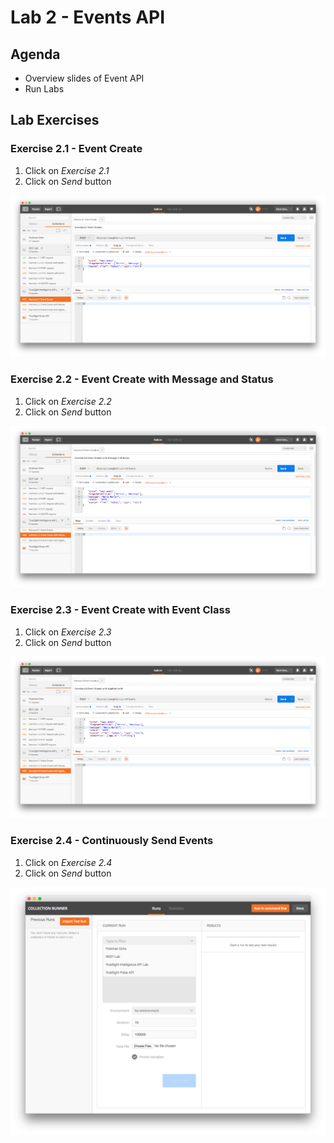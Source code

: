 Lab 2 - Events API
==================

Agenda
------
- Overview slides of Event API
- Run Labs

Lab Exercises
-------------

### Exercise 2.1 - Event Create

1. Click on _Exercise 2.1_
2. Click on _Send_ button

![Exercise 2.1](img/ex-2.1.png)

### Exercise 2.2 - Event Create with Message and Status

1. Click on _Exercise 2.2_
2. Click on _Send_ button

![Exercise 2.2](img/ex-2.2.png)

### Exercise 2.3 - Event Create with Event Class

1. Click on _Exercise 2.3_
2. Click on _Send_ button

![Exercise 2.3](img/ex-2.3.png)

### Exercise 2.4 - Continuously Send Events

1. Click on _Exercise 2.4_
2. Click on _Send_ button

![Exercise 2.4](img/ex-2.4.png)








